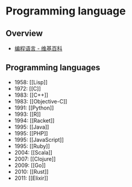 # Programming language

## Overview

- [编程语言 - 维基百科](https://zh.wikipedia.org/wiki/%E7%BC%96%E7%A8%8B%E8%AF%AD%E8%A8%80)

## Programming languages

- 1958: [[Lisp]]
- 1972: [[C]]
- 1983: [[C++]]
- 1983: [[Objective-C]]
- 1991: [[Python]]
- 1993: [[R]]
- 1994: [[Racket]]
- 1995: [[Java]]
- 1995: [[PHP]]
- 1995: [[JavaScript]]
- 1995: [[Ruby]]
- 2004: [[Scala]]
- 2007: [[Clojure]]
- 2009: [[Go]]
- 2010: [[Rust]]
- 2011: [[Elixir]]
